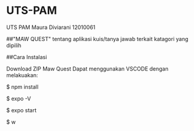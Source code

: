 # UTS-PAM
UTS PAM Maura Diviarani 12010061

##"MAW QUEST" 
tentang aplikasi kuis/tanya jawab terkait katagori yang dipilih

##Cara Instalasi

Download ZIP Maw Quest
Dapat menggunakan VSCODE dengan melakuakan:

$ npm install

$ expo -V

$ expo start

$ w
